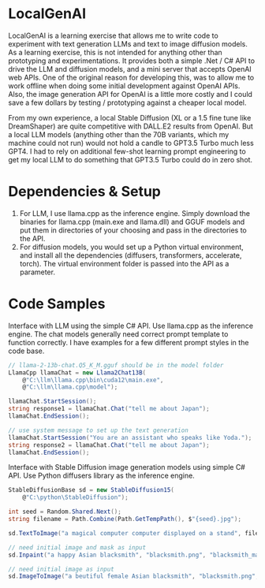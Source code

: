 # LocalGenAI
LocalGenAI is a learning exercise that allows me to write code to experiment with text generation LLMs and text to image diffusion models.
As a learning exercise, this is not intended for anything other than prototyping and experimentations.
It provides both a simple .Net / C# API to drive the LLM and diffusion models, and a mini server that accepts OpenAI web APIs.
One of the original reason for developing this, was to allow me to work offline when doing some initial development against OpenAI APIs.
Also, the image generation API for OpenAI is a little more costly and I could save a few dollars by testing / prototyping against a cheaper local model.

From my own experience, a local Stable Diffusion (XL or a 1.5 fine tune like DreamShaper) are quite competitive with DALL.E2 results from OpenAI.
But a local LLM models (anything other than the 70B variants, which my machine could not run) would not hold a candle to GPT3.5 Turbo much less GPT4.
I had to rely on additional few-shot learning prompt engineering to get my local LLM to do something that GPT3.5 Turbo could do in zero shot.

# Dependencies & Setup
1. For LLM, I use llama.cpp as the inference engine. Simply download the binaries for llama.cpp (main.exe and llama.dll) and GGUF models and put them in directories of your choosing and pass in the directories to the API.
2. For diffusion models, you would set up a Python virtual environment, and install all the dependencies (diffusers, transformers, accelerate, torch). The virtual environment folder is passed into the API as a parameter.

# Code Samples
Interface with LLM using the simple C# API. Use llama.cpp as the inference engine.
The chat models generally need correct prompt template to function correctly.
I have examples for a few different prompt styles in the code base.

```C#
// llama-2-13b-chat.Q5_K_M.gguf should be in the model folder
LlamaCpp llamaChat = new Llama2Chat13B(
    @"C:\llm\llama.cpp\bin\cuda12\main.exe",
    @"C:\llm\llama.cpp\model");

llamaChat.StartSession();
string response1 = llamaChat.Chat("tell me about Japan");
llamaChat.EndSession();

// use system message to set up the text generation
llamaChat.StartSession("You are an assistant who speaks like Yoda.");
string response2 = llamaChat.Chat("tell me about Japan");
llamaChat.EndSession();
```
Interface with Stable Diffusion image generation models using simple C# API.
Use Python diffusers library as the inference engine.

```C#
StableDiffusionBase sd = new StableDiffusion15(
    @"C:\python\StableDiffusion");

int seed = Random.Shared.Next();
string filename = Path.Combine(Path.GetTempPath(), $"{seed}.jpg");

sd.TextToImage("a magical computer computer displayed on a stand", filename, seed);

// need initial image and mask as input
sd.Inpaint("a happy Asian blacksmith", "blacksmith.png", "blacksmith_mask.png", filename, seed);

// need initial image as input
sd.ImageToImage("a beutiful female Asian blacksmith", "blacksmith.png", filename, seed, 0.7f);
```
